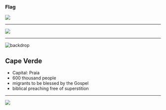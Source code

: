 ### Flag

![](https://upload.wikimedia.org/wikipedia/commons/3/38/Flag_of_Cape_Verde.svg)

---

![](https://upload.wikimedia.org/wikipedia/commons/4/47/Cape_Verde_%28orthographic_projection%29.svg)

---

![backdrop](https://res.cloudinary.com/kiekies/image/upload/v1737919689/prayer/prpizodcm73wi3wssaoo.jpg)

## Cape Verde

- Capital: Praia
- 600 thousand people
- migrants to be blessed by the Gospel
- biblical preaching free of superstition

---

![](https://player.vimeo.com/video/44041222)
